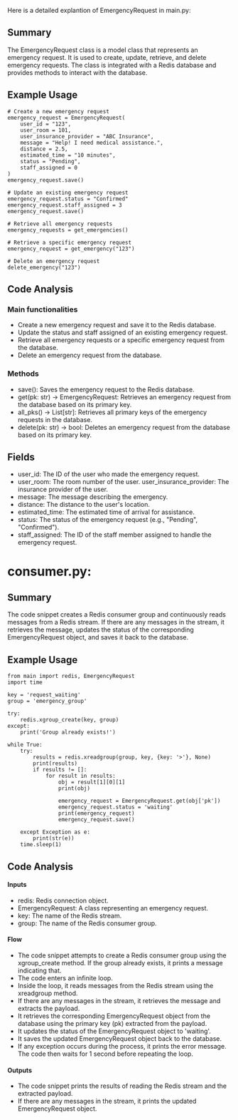 Here is a detailed explantion of EmergencyRequest in main.py:
## Summary
The EmergencyRequest class is a model class that represents an emergency request. It is used to create, update, retrieve, and delete emergency requests. The class is integrated with a Redis database and provides methods to interact with the database. 

## Example Usage
```
# Create a new emergency request
emergency_request = EmergencyRequest(
    user_id = "123",
    user_room = 101,
    user_insurance_provider = "ABC Insurance",
    message = "Help! I need medical assistance.",
    distance = 2.5,
    estimated_time = "10 minutes",
    status = "Pending",
    staff_assigned = 0
)
emergency_request.save()

# Update an existing emergency request
emergency_request.status = "Confirmed"
emergency_request.staff_assigned = 3
emergency_request.save()

# Retrieve all emergency requests
emergency_requests = get_emergencies()

# Retrieve a specific emergency request
emergency_request = get_emergency("123")

# Delete an emergency request
delete_emergency("123")
```
## Code Analysis

### Main functionalities
- Create a new emergency request and save it to the Redis database.
- Update the status and staff assigned of an existing emergency request.
- Retrieve all emergency requests or a specific emergency request from the database.
- Delete an emergency request from the database.
### Methods
- save(): Saves the emergency request to the Redis database.
- get(pk: str) -> EmergencyRequest: Retrieves an emergency request from the database based on its primary key.
- all_pks() -> List[str]: Retrieves all primary keys of the emergency requests in the database.
- delete(pk: str) -> bool: Deletes an emergency request from the database based on its primary key.
## Fields
- user_id: The ID of the user who made the emergency request.
- user_room: The room number of the user.
user_insurance_provider: The insurance provider of the user.
- message: The message describing the emergency.
- distance: The distance to the user's location.
- estimated_time: The estimated time of arrival for assistance.
- status: The status of the emergency request (e.g., "Pending", "Confirmed").
- staff_assigned: The ID of the staff member assigned to handle the emergency request.

# consumer.py:
## Summary
The code snippet creates a Redis consumer group and continuously reads messages from a Redis stream. If there are any messages in the stream, it retrieves the message, updates the status of the corresponding EmergencyRequest object, and saves it back to the database.

## Example Usage

```
from main import redis, EmergencyRequest
import time

key = 'request_waiting'
group = 'emergency_group'

try:
    redis.xgroup_create(key, group)
except:
    print('Group already exists!')

while True:
    try:
        results = redis.xreadgroup(group, key, {key: '>'}, None)
        print(results)
        if results != []:
            for result in results:
                obj = result[1][0][1]
                print(obj)
            
                emergency_request = EmergencyRequest.get(obj['pk'])
                emergency_request.status = 'waiting'
                print(emergency_request)
                emergency_request.save()
    
    except Exception as e:
        print(str(e))
    time.sleep(1)
```
## Code Analysis
#### Inputs
- redis: Redis connection object.
- EmergencyRequest: A class representing an emergency request.
- key: The name of the Redis stream.
- group: The name of the Redis consumer group.
#### Flow
- The code snippet attempts to create a Redis consumer group using the xgroup_create method. If the group already exists, it prints a message indicating that.
- The code enters an infinite loop.
- Inside the loop, it reads messages from the Redis stream using the xreadgroup method.
- If there are any messages in the stream, it retrieves the message and extracts the payload.
- It retrieves the corresponding EmergencyRequest object from the database using the primary key (pk) extracted from the payload.
- It updates the status of the EmergencyRequest object to 'waiting'.
- It saves the updated EmergencyRequest object back to the database.
- If any exception occurs during the process, it prints the error message.
The code then waits for 1 second before repeating the loop.
#### Outputs
- The code snippet prints the results of reading the Redis stream and the extracted payload.
- If there are any messages in the stream, it prints the updated EmergencyRequest object.
